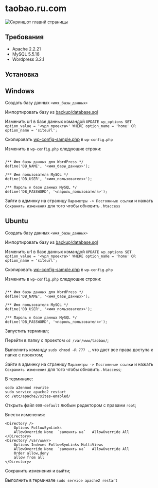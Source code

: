 taobao.ru.com
=============

![Скриншот главнй страницы](https://github.com/web4life/taobao/blob/master/design/home.png?raw=true)


Требования
-----------

* Apache 2.2.21
* MySQL 5.5.16
* Wordpress 3.2.1

Установка
----------

Windows
-------

Создать базу данных `<имя_базы_данных>`

Импортировать базу из [backup/database.sql](https://github.com/web4life/taobao/blob/master/backup/database.sql)

Изменить url в базе данных командой `UPDATE wp_options SET option_value = '<урл_проекта>' WHERE option_name = 'home' OR option_name = 'siteurl';`

Скопировать [wp-config-sample.php](https://github.com/web4life/taobao/blob/master/app/wp-config-sample.php) в `wp-config.php`

Изменить в `wp-config.php` следующие строки:

```

/** Имя базы данных для WordPress */
define('DB_NAME', '<имя_базы_данных>');

/** Имя пользователя MySQL */
define('DB_USER', '<имя_пользователя>');

/** Пароль к базе данных MySQL */
define('DB_PASSWORD', '<пароль_пользователя>');

```

Зайти в админку на страницу `Параметры -> Постоянные ссылки` и нажать `Сохранить изменения` для того чтобы обновить `.htaccess`


Ubuntu
------

Создать базу данных `<имя_базы_данных>`

Импортировать базу из [backup/database.sql](https://github.com/web4life/taobao/blob/master/backup/database.sql)

Изменить url в базе данных командой `UPDATE wp_options SET option_value = '<урл_проекта>' WHERE option_name = 'home' OR option_name = 'siteurl';`

Скопировать [wp-config-sample.php](https://github.com/web4life/taobao/blob/master/app/wp-config-sample.php) в `wp-config.php`

Изменить в `wp-config.php` следующие строки:

```

/** Имя базы данных для WordPress */
define('DB_NAME', '<имя_базы_данных>');

/** Имя пользователя MySQL */
define('DB_USER', '<имя_пользователя>');

/** Пароль к базе данных MySQL */
define('DB_PASSWORD', '<пароль_пользователя>');

```

Запустить терминал;

Перейти в папку с проектом `cd /var/www/taobao/`;

Выполнить команду `sudo chmod -R 777 .`, что даст все права доступа к папке с проектом;

Зайти в админку на страницу `Параметры -> Постоянные ссылки` и нажать `Сохранить изменения` для того чтобы обновить `.htaccess`;

В терминале:
```
sodo a2enmod rewrite
sudo service apache2 restart
cd /etc/apache2/sites-enabled/
```
Открыть файл `000-default` любым редактором с правами `root`;

Внести изменения:
```
<Directory />
	Options FollowSymLinks
	AllowOverride None 	`заменить на`	AllowOverride All
</Directory>
<Directory /var/www/>
	Options Indexes FollowSymLinks MultiViews
	AllowOverride None	`заменить на`	AllowOverride All
	Order allow,deny
	allow from all
</Directory>
```
Сохранить изменения и выйти;

Выполнить в терминале `sudo service apache2 restart`
